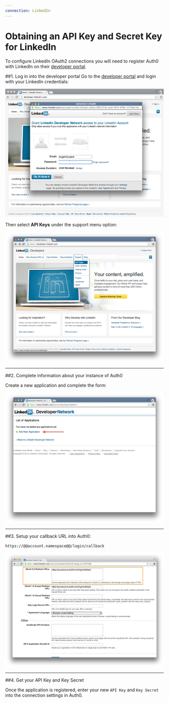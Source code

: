 ```yaml
---
connection: LinkedIn
---
```


# Obtaining an API Key and Secret Key for LinkedIn

To configure LinkedIn OAuth2 connections you will need to register Auth0 with LinkedIn on their [developer portal](http://developer.linkedin.com/).

##1. Log in into the developer portal
Go to the [developer portal](http://developer.linkedin.com/) and login with your LinkedIn credentials:

![](/media/articles/connections/social/linkedin/linkedin-devportal-1.png)

Then select __API Keys__ under the support menu option:

![](/media/articles/connections/social/linkedin/linkedin-devportal-2.png)

---

##2. Complete information about your instance of Auth0

Create a new application and complete the form:

![](/media/articles/connections/social/linkedin/linkedin-devportal-3.png)

---

##3. Setup your callback URL into Auth0:

	https://@@account.namespace@@/login/callback

![](/media/articles/connections/social/linkedin/linkedin-devportal-4.png)

---

##4. Get your API Key and Key Secret

Once the application is registered, enter your new `API Key` and `Key Secret` into the connection settings in Auth0.
